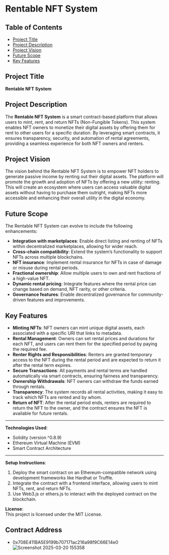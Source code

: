 # Rentable NFT System

## Table of Contents

- [Project Title](#project-title)
- [Project Description](#project-description)
- [Project Vision](#project-vision)
- [Future Scope](#future-scope)
- [Key Features](#key-features)

## Project Title

**Rentable NFT System**

## Project Description

The **Rentable NFT System** is a smart contract-based platform that allows users to mint, rent, and return NFTs (Non-Fungible Tokens). This system enables NFT owners to monetize their digital assets by offering them for rent to other users for a specific duration. By leveraging smart contracts, it ensures transparency, security, and automation of rental agreements, providing a seamless experience for both NFT owners and renters.

## Project Vision

The vision behind the Rentable NFT System is to empower NFT holders to generate passive income by renting out their digital assets. The platform will promote the growth and adoption of NFTs by offering a new utility: renting. This will create an ecosystem where users can access valuable digital assets without having to purchase them outright, making NFTs more accessible and enhancing their overall utility in the digital economy.

## Future Scope

The Rentable NFT System can evolve to include the following enhancements:
- **Integration with marketplaces**: Enable direct listing and renting of NFTs within decentralized marketplaces, allowing for wider reach.
- **Cross-chain compatibility**: Extend the system’s functionality to support NFTs across multiple blockchains.
- **NFT insurance**: Implement rental insurance for NFTs in case of damage or misuse during rental periods.
- **Fractional ownership**: Allow multiple users to own and rent fractions of a high-value NFT.
- **Dynamic rental pricing**: Integrate features where the rental price can change based on demand, NFT rarity, or other criteria.
- **Governance features**: Enable decentralized governance for community-driven features and improvements.

## Key Features

- **Minting NFTs**: NFT owners can mint unique digital assets, each associated with a specific URI that links to metadata.
- **Rental Management**: Owners can set rental prices and durations for each NFT, and users can rent them for the specified period by paying the required fee.
- **Renter Rights and Responsibilities**: Renters are granted temporary access to the NFT during the rental period and are expected to return it after the rental term expires.
- **Secure Transactions**: All payments and rental terms are handled automatically via smart contracts, ensuring fairness and transparency.
- **Ownership Withdrawals**: NFT owners can withdraw the funds earned through rentals.
- **Transparency**: The system records all rental activities, making it easy to track which NFTs are rented and by whom.
- **Return of NFT**: After the rental period ends, renters are required to return the NFT to the owner, and the contract ensures the NFT is available for future rentals.

---

**Technologies Used**:  
- Solidity (version ^0.8.9)
- Ethereum Virtual Machine (EVM)  
- Smart Contract Architecture

---

**Setup Instructions**:  
1. Deploy the smart contract on an Ethereum-compatible network using development frameworks like Hardhat or Truffle.
2. Integrate the contract with a frontend interface, allowing users to mint NFTs, rent, and return NFTs.
3. Use Web3.js or ethers.js to interact with the deployed contract on the blockchain.

**License**:  
This project is licensed under the MIT License.


## Contract Address

- 0x708E411BA5E9199b707171ac216a98f9C66E14e0
![Screenshot 2025-03-20 155358](https://github.com/user-attachments/assets/4160a04a-958b-4ae9-aee7-c379a0412225)
